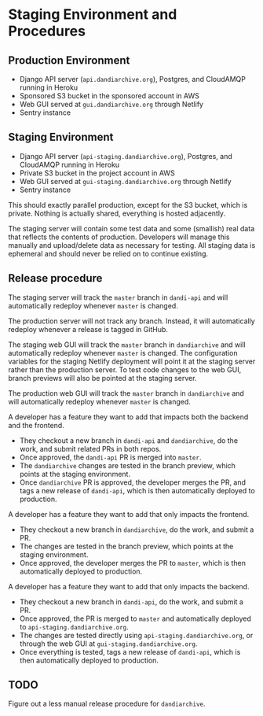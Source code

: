 # Staging Environment and Procedures

## Production Environment
* Django API server (`api.dandiarchive.org`), Postgres, and CloudAMQP running in Heroku
* Sponsored S3 bucket in the sponsored account in AWS
* Web GUI served at `gui.dandiarchive.org` through Netlify
* Sentry instance

## Staging Environment
* Django API server (`api-staging.dandiarchive.org`), Postgres, and CloudAMQP running in Heroku
* Private S3 bucket in the project account in AWS
* Web GUI served at `gui-staging.dandiarchive.org` through Netlify
* Sentry instance

This should exactly parallel production, except for the S3 bucket, which is private.
Nothing is actually shared, everything is hosted adjacently.

The staging server will contain some test data and some (smallish) real data that reflects the contents of production.
Developers will manage this manually and upload/delete data as necessary for testing.
All staging data is ephemeral and should never be relied on to continue existing.

## Release procedure
The staging server will track the `master` branch in `dandi-api` and will automatically redeploy whenever `master` is changed.

The production server will not track any branch. Instead, it will automatically redeploy whenever a release is tagged in GitHub.

The staging web GUI will track the `master` branch in `dandiarchive` and will automatically redeploy whenever `master` is changed.
The configuration variables for the staging Netlify deployment will point it at the staging server rather than the production server.
To test code changes to the web GUI, branch previews will also be pointed at the staging server.

The production web GUI will track the `master` branch in `dandiarchive` and will automatically redeploy whenever `master` is changed.

A developer has a feature they want to add that impacts both the backend and the frontend.
* They checkout a new branch in `dandi-api` and `dandiarchive`, do the work, and submit related PRs in both repos.
* Once approved, the `dandi-api` PR is merged into `master`.
* The `dandiarchive` changes are tested in the branch preview, which points at the staging environment.
* Once `dandiarchive` PR is approved, the developer merges the PR, and tags a new release of `dandi-api`, which is then automatically deployed to production.

A developer has a feature they want to add that only impacts the frontend.
* They checkout a new branch in `dandiarchive`, do the work, and submit a PR.
* The changes are tested in the branch preview, which points at the staging environment.
* Once approved, the developer merges the PR to `master`, which is then automatically deployed to production.

A developer has a feature they want to add that only impacts the backend.
* They checkout a new branch in `dandi-api`, do the work, and submit a PR.
* Once approved, the PR is merged to `master` and automatically deployed to `api-staging.dandiarchive.org`.
* The changes are tested directly using `api-staging.dandiarchive.org`, or through the web GUI at `gui-staging.dandiarchive.org`.
* Once everything is tested, tags a new release of `dandi-api`, which is then automatically deployed to production.

## TODO
Figure out a less manual release procedure for `dandiarchive`.
